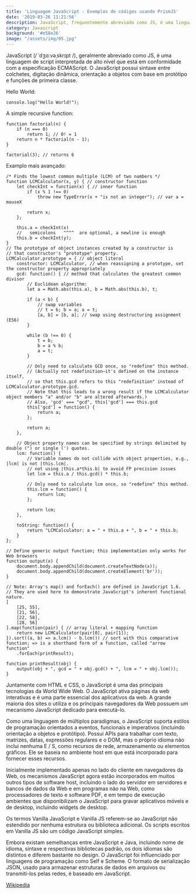 ```yaml
---
title: 'Linguagem JavaScript - Exemplos de códigos usando PrismJS'
date: '2019-03-26 11:21:56' 
description: JavaScript, frequentemente abreviado como JS, é uma linguagem de script interpretada de alto nível que está em conformidade com a especificação ECMAScript.
category: Javascript
background: '#e58e26'
image: "/assets/img/05.jpg"
---
```


JavaScript (/ ˈdʒɑːvəˌskrɪpt /), geralmente abreviado como JS, é uma linguagem de script interpretada de alto nível que está em conformidade com a especificação ECMAScript. O JavaScript possui sintaxe entre colchetes, digitação dinâmica, orientação a objetos com base em protótipo e funções de primeira classe.

Hello World:
```JS
console.log("Hello World!");
```

A simple recursive function: 
```JS
function factorial(n) {
    if (n === 0)
        return 1; // 0! = 1
    return n * factorial(n - 1);
}

factorial(3); // returns 6
```

Examplo mais avançado:

```JS
/* Finds the lowest common multiple (LCM) of two numbers */
function LCMCalculator(x, y) { // constructor function
    let checkInt = function(x) { // inner function
        if (x % 1 !== 0)
            throw new TypeError(x + "is not an integer"); // var a =  mouseX

        return x;
    };
    
    this.a = checkInt(x)
    //   semicolons   ^^^^  are optional, a newline is enough
    this.b = checkInt(y);
}
// The prototype of object instances created by a constructor is
// that constructor's "prototype" property.
LCMCalculator.prototype = { // object literal
    constructor: LCMCalculator, // when reassigning a prototype, set the constructor property appropriately
    gcd: function() { // method that calculates the greatest common divisor
        // Euclidean algorithm:
        let a = Math.abs(this.a), b = Math.abs(this.b), t;

        if (a < b) {
            // swap variables
            // t = b; b = a; a = t;
            [a, b] = [b, a]; // swap using destructuring assignment (ES6)
        }

        while (b !== 0) {
            t = b;
            b = a % b;
            a = t;
        }

        // Only need to calculate GCD once, so "redefine" this method.
        // (Actually not redefinition—it's defined on the instance itself,
        // so that this.gcd refers to this "redefinition" instead of LCMCalculator.prototype.gcd.
        // Note that this leads to a wrong result if the LCMCalculator object members "a" and/or "b" are altered afterwards.)
        // Also, 'gcd' === "gcd", this['gcd'] === this.gcd
        this['gcd'] = function() {
            return a;
        };

        return a;
    },

    // Object property names can be specified by strings delimited by double (") or single (') quotes.
    lcm: function() {
        // Variable names do not collide with object properties, e.g., |lcm| is not |this.lcm|.
        // not using |this.a*this.b| to avoid FP precision issues
        let lcm = this.a / this.gcd() * this.b;
        
        // Only need to calculate lcm once, so "redefine" this method.
        this.lcm = function() {
            return lcm;
        };

        return lcm;
    },

    toString: function() {
        return "LCMCalculator: a = " + this.a + ", b = " + this.b;
    }
};

// Define generic output function; this implementation only works for Web browsers
function output(x) {
    document.body.appendChild(document.createTextNode(x));
    document.body.appendChild(document.createElement('br'));
}

// Note: Array's map() and forEach() are defined in JavaScript 1.6.
// They are used here to demonstrate JavaScript's inherent functional nature.
[
    [25, 55],
    [21, 56],
    [22, 58],
    [28, 56]
].map(function(pair) { // array literal + mapping function
    return new LCMCalculator(pair[0], pair[1]);
}).sort((a, b) => a.lcm() - b.lcm()) // sort with this comparative function; => is a shorthand form of a function, called "arrow function"
    .forEach(printResult);

function printResult(obj) {
    output(obj + ", gcd = " + obj.gcd() + ", lcm = " + obj.lcm());
}
```

Juntamente com HTML e CSS, o JavaScript é uma das principais tecnologias da World Wide Web.
O JavaScript ativa páginas da web interativas e é uma parte essencial dos aplicativos da web. A grande maioria dos sites o utiliza e os principais navegadores da Web possuem um mecanismo JavaScript dedicado para executá-lo.

Como uma linguagem de múltiplos paradigmas, o JavaScript suporta estilos de programação orientados a eventos, funcionais e imperativos (incluindo orientação a objetos e protótipo). Possui APIs para trabalhar com texto, matrizes, datas, expressões regulares e o DOM, mas o próprio idioma não inclui nenhuma E / S, como recursos de rede, armazenamento ou elementos gráficos. Ele se baseia no ambiente host em que está incorporado para fornecer esses recursos.

Inicialmente implementado apenas no lado do cliente em navegadores da Web, os mecanismos JavaScript agora estão incorporados em muitos outros tipos de software host, incluindo o lado do servidor em servidores e bancos de dados da Web e em programas não na Web, como processadores de texto e software PDF, e em tempo de execução ambientes que disponibilizam o JavaScript para gravar aplicativos móveis e de desktop, incluindo widgets de desktop.

Os termos Vanilla JavaScript e Vanilla JS referem-se ao JavaScript não estendido por nenhuma estrutura ou biblioteca adicional. Os scripts escritos em Vanilla JS são um código JavaScript simples.

Embora existam semelhanças entre JavaScript e Java, incluindo nome de idioma, sintaxe e respectivas bibliotecas padrão, os dois idiomas são distintos e diferem bastante no design. O JavaScript foi influenciado por linguagens de programação como Self e Scheme. O formato de serialização JSON, usado para armazenar estruturas de dados em arquivos ou transmiti-los pelas redes, é baseado em JavaScript.

[Wikipedia](https://en.wikipedia.org/wiki/JavaScript)